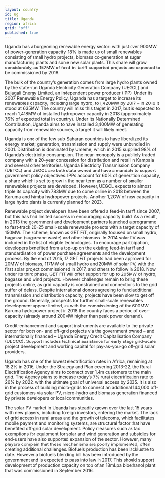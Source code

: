 ```yaml
---
layout: country
id: ug
title: Uganda
region: africa
grid: 'off'
published: true
---
```


Uganda has a burgeoning renewable energy sector: with just over 900MW of power-generation capacity, 18% is made up of small renewables consisting of small hydro projects, biomass co-generation at sugar manufacturing plants and some new solar plants. This share will grow considerably, as 157MW of feed-in-tariff supported projects are expected to be commissioned by 2018.

The bulk of the country’s generation comes from large hydro plants owned by the state-run Uganda Electricity Generation Company (UEGCL) and Bujagali Energy Limited, an independent power producer (IPP). Under its 2007 Renewable Energy Policy, Uganda has a target to increase its renewables capacity, including large hydro, to 1,420MW by 2017 – in 2016 it stood at 635MW. The country will miss this target in 2017, but is expected to reach 1,418MW of installed hydropower capacity in 2018 (approximately 76% of expected total in country). Under its Nationally Determined Contribution, Uganda aims to have installed 3,400MW of generating capacity from renewable sources, a target it will likely meet.

Uganda is one of the few sub-Saharan countries to have liberalized its energy market; generation, transmission and supply were unbundled in 2001. Distribution is dominated by Umeme, which in 2015 supplied 98% of Uganda’s electricity consumption. The near-monopoly is a publicly traded company with a 20-year concession for distribution and retail in Kampala and several other territories. Uganda Electricity Transmission Company (UETCL) and UEGCL are both state owned and have a mandate to support government policy objectives. IPPs account for 60% of generation capacity, a share which is set to grow in the near term as a number of smaller renewables projects are developed. However, UEGCL expects to almost triple its capacity with 783MW due to come online in 2018 between the Karuma and Isimba hydropower projects. Another 1,2GW of new capacity in large hydro plants is currently planned for 2023.

Renewable project developers have been offered a feed-in tariff since 2007, but this has had limited success in encouraging capacity build. As a result, in 2013 the government and development partners launched a programme to fast-track 20-25 small-scale renewable projects with a target capacity of 150MW. The scheme, known as GET FiT, originally focused on small hydro, bagasse (sugarcane waste) and other biomass. In 2014 solar PV was included in the list of eligible technologies. To encourage participation, developers benefited from a top-up on the existing feed-in tariff and standardisation of power purchase agreements and the development process. By the end of 2015, 17 GET FiT projects had been approved for 20MW of biomass, 117MW of small hydro and 20MW of solar PV, with the first solar project commissioned in 2017, and others to follow in 2018. Now under its third phase, GET FiT will offer support for up to 295MW of hydro, bagasse and wind projects. However challenges remain to bring these projects online, as grid capacity is constrained and connections to the grid suffer of delays. Despite international donors agreeing to fund additional transmission and distribution capacity, projects have been slow to get off the ground. Generally, prospects for further small-scale renewables development appear limited, as with the commissioning of the 600MW Karuma hydropower project in 2018 the country faces a period of over-capacity (already around 200MW higher than peak power demand).

Credit-enhancement and support instruments are available to the private sector for both on- and off-grid projects via the government owned – and internationally financed – Uganda Energy Credit Capitalisation Company (UECCC). Support includes technical assistance for early stage grid-scale project development and working capital for pay-as-you-go off-grid solar providers.

Uganda has one of the lowest electrification rates in Africa, remaining at 18.2% in 2016. Under the Strategy and Plan covering 2013-22, the Rural Electrification Agency aims to connect over 1.4m customers to the main grid. The Agency plans to increase today’s 7% rural electrification rate to 26% by 2022, with the ultimate goal of universal access by 2035. It is also in the process of building micro-grids to connect an additional 144,000 off-grid customers via solar PV, micro-hydro and biomass generation financed by private developers or local communities.

The solar PV market in Uganda has steadily grown over the last 15 years with new players, including foreign investors, entering the market. The lack of grid access in rural areas and the growth of telecoms, which facilitates mobile payment and monitoring systems, are structural factor that have benefited off-grid solar development. Policy measures such as tax exemptions for equipment for solar and wind generation and subsidies for end-users have also supported expansion of the sector. However, many players complain that these mechanisms are poorly implemented, often creating additional challenges. Biofuels production has been lacklustre to date. However a biofuels blending bill has been introduced by the government and is expected to pass into law in 2017. This should support development of production capacity on top of an 18mLpa bioethanol plant that was commissioned in September 2016.
